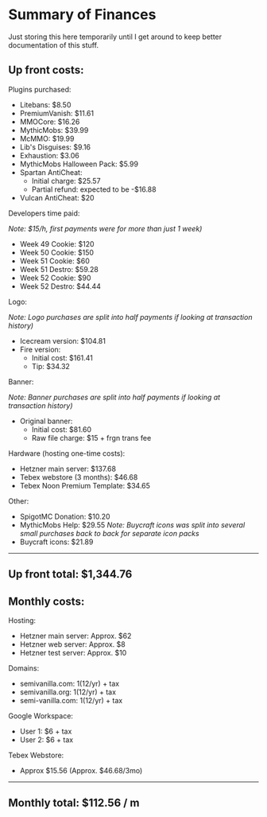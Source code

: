 # Summary of Finances

Just storing this here temporarily until I get around to keep better documentation of this stuff.

## Up front costs:

Plugins purchased:
- Litebans: $8.50
- PremiumVanish: $11.61
- MMOCore: $16.26
- MythicMobs: $39.99
- McMMO: $19.99
- Lib's Disguises: $9.16
- Exhaustion: $3.06
- MythicMobs Halloween Pack: $5.99
- Spartan AntiCheat:
    - Initial charge: $25.57
    - Partial refund: expected to be -$16.88
- Vulcan AntiCheat: $20

Developers time paid:

_Note: $15/h, first payments were for more than just 1 week)_
- Week 49 Cookie: $120
- Week 50 Cookie: $150
- Week 51 Cookie: $60
- Week 51 Destro: $59.28
- Week 52 Cookie: $90
- Week 52 Destro: $44.44

Logo:

_Note: Logo purchases are split into half payments if looking at transaction history)_
- Icecream version: $104.81
- Fire version:
    - Initial cost: $161.41
    - Tip: $34.32

Banner:

_Note: Banner purchases are split into half payments if looking at transaction history)_
- Original banner:
    - Initial cost: $81.60
    - Raw file charge: $15 + frgn trans fee

Hardware (hosting one-time costs):
- Hetzner main server: $137.68
- Tebex webstore (3 months): $46.68
- Tebex Noon Premium Template: $34.65

Other:
- SpigotMC Donation: $10.20
- MythicMobs Help: $29.55
_Note: Buycraft icons was split into several small purchases back to back for separate icon packs_
- Buycraft icons: $21.89

-------------------------------
Up front total: $1,344.76
-------------------------------

## Monthly costs:

Hosting:
- Hetzner main server: Approx. $62
- Hetzner web server: Approx.  $8
- Hetzner test server: Approx. $10

Domains:
- semivanilla.com: $1 ($12/yr) + tax
- semivanilla.org: $1 ($12/yr) + tax
- semi-vanilla.com: $1 ($12/yr) + tax

Google Workspace: 
- User 1: $6 + tax
- User 2: $6 + tax

Tebex Webstore:
- Approx $15.56 (Approx. $46.68/3mo)

-------------------------------
Monthly total: $112.56 / m 
-------------------------------
